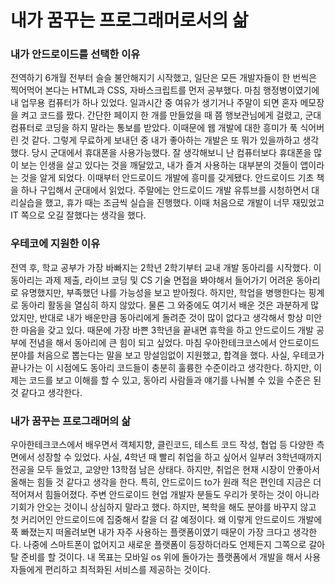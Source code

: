 # **내가 꿈꾸는 프로그래머로서의 삶**

### 내가 안드로이드를 선택한 이유

전역하기 6개월 전부터 슬슬 불안해지기 시작했고, 일단은 모든 개발자들이 한 번씩은 찍어먹어 본다는 HTML과 CSS, 자바스크립트를 먼저 공부했다. 마침 행정병이였기에 내 업무용 컴퓨터가 하나 있었다. 일과시간 중 여유가 생기거나 주말이 되면 혼자 메모장을 켜고 코드를 짰다. 간단한 페이지 한 개를 만들었을 때 쯤 행보관님에게 걸렸고, 군대 컴퓨터로 코딩을 하지 말라는 통보를 받았다. 이때문에 웹 개발에 대한 흥미가 푹 식어버린 것 같다. 그렇게 무료하게 보내던 중 내가 좋아하는 개발은 또 뭐가 있을까하고 생각했다. 당시 군대에서 휴대폰을 사용가능했다. 잘 생각해보니 난 컴퓨터보다 휴대폰을 많이 보는 인생을 살고 있다는 것을 깨달았고, 내가 즐겨 사용하는 대부분의 것들이 앱이라는 것을 알게 되었다. 이때부터 안드로이드 개발에 흥미를 갖게됐다.
안드로이드 기초 책을 하나 구입해서 군대에서 읽었다. 주말에는 안드로이드 개발 유튜브를 시청하면서 대리실습을 했고, 휴가 때는 조금씩 실습을 진행했다. 이때 처음으로 개발이 너무 재밌었고 IT 쪽으로 오길 잘했다는 생각을 했다.

### 우테코에 지원한 이유

전역 후, 학교 공부가 가장 바빠지는 2학년 2학기부터 교내 개발 동아리를 시작했다. 이 동아리는 과제 제출, 라이브 코딩 및  CS 기술 면접을 봐야해서 들어가기 어려운 동아리로 유명했지만, 부족했던 나를 가능성을 보고 받아줬다. 하지만, 학업을 병행한다는 핑계로 동아리 활동을 열심히 하지 않았다. 물론 그 와중에도 여기서 배운 것은 과분하게 많았지만, 반대로 내가 배운만큼 동아리에게 돌려준 것이 많이 없다고 생각해서 항상 미안한 마음을 갖고 있다. 때문에 가장 바쁜 3학년을 끝내면 휴학을 하고 안드로이드 개발 공부에 전념을 해서 동아리에 큰 힘이 되고 싶었다. 마침 우아한테크코스에서 안드로이드 분야를 처음으로 뽑는다는 말을 보고 망설임없이 지원했고, 합격을 했다. 사실, 우테코가 끝나가는 이 시점에도 동아리 코드들이 충분히 훌륭한 수준이라고 생각한다. 하지만, 이제는 코드를 보고 이해를 할 수 있고, 동아리 사람들과 얘기를 나눠볼 수 있을 수준은 된 것 같다고 생각한다.

### 내가 꿈꾸는 프로그래머의 삶

우아한테크코스에서 배우면서 객체지향, 클린코드, 테스트 코드 작성, 협업 등 다양한 측면에서 성장할 수 있었다. 사실, 4학년 때 빨리 취업을 하고 싶어서 일부러 3학년때까지 전공을 모두 들었고, 교양만 13학점 남은 상태다. 하지만, 취업은 현재 시장이 안좋아서 올해는 힘들 것 같다고 생각을 한다. 특히, 안드로이드 to가 원래 적은 편인데 지금은 더 적어져서 힘들어졌다. 주변 안드로이드 현업 개발자 분들도 우리가 못하는 것이 아니라 기회가 안오는 것이니 상심하지 말라고 했다. 하지만, 복학을 해도 분야를 바꾸지 않고 첫 커리어인 안드로이드에 집중해서 칼을 더 갈 예정이다. 왜 이렇게 안드로이드 개발에 푹 빠졌는지 떠올려보면 내가 자주 사용하는 플랫폼이였기 때문이 가장 크다고 생각한다. 나중에 스마트폰이 없어지고 새로운 플랫폼이 등장하더라도 언제든지 그쪽으로 갈아탈 준비를 할 것이다. 내 목표는 모바일 os 위에 돌아가는 플랫폼에서 개발을 해서 사용자들에게 편리하고 최적화된 서비스를 제공하는 것이다.
